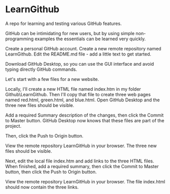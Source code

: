# LearnGithub
A repo for learning and testing various GitHub features.

GitHub can be intimidating for new users, but by using simple non-programming examples the essentials can be learned very quickly.

Create a personal GitHub account.  Create a new remote repository named LearnGithub.  Edit the README.md file - add a little text to get started.

Download GitHub Desktop, so you can use the GUI interface and avoid typing directly GitHub commands.

Let's start with a few files for a new website.

Locally, I'll create a new HTML file named index.htm in my folder Github\LearnGithub. Then I'll copy that file to create three web pages named red.html, green.html, and blue.html.  Open GitHub Desktop and the three new files should be visible.

Add a required Summary description of the changes, then click the Commit to Master button.  GitHub Desktop now knows that these files are part of the project.

Then, click the Push to Origin button.

View the remote repository LearnGitHub in your browser.  The three new files should be visible.

Next, edit the local file index.htm and add links to the three HTML files.  When finished, add a required summary, then click the Commit to Master button, then click the Push to Origin button.

View the remote repository LearnGitHub in your browser.  The file index.html should now contain the three links.
